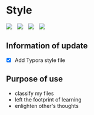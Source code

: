 # Style

![](https://img.shields.io/badge/author-passwordgloo-blueviolet)&emsp;![](https://img.shields.io/github/license/passwordgloo/Style)&emsp;![](https://img.shields.io/github/directory-file-count/passwordgloo/Style)&emsp;![](https://img.shields.io/github/repo-size/passwordgloo/Style)

## Information of update

- [x] Add Typora style file

## Purpose of use

* classify my files
* left the footprint of learning
* enlighten other's thoughts



